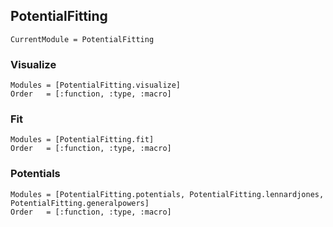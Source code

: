 ## PotentialFitting

```@meta
CurrentModule = PotentialFitting
```

### Visualize
```@autodocs
Modules = [PotentialFitting.visualize]
Order   = [:function, :type, :macro]
```

### Fit
```@autodocs
Modules = [PotentialFitting.fit]
Order   = [:function, :type, :macro]
```

### Potentials
```@autodocs
Modules = [PotentialFitting.potentials, PotentialFitting.lennardjones, PotentialFitting.generalpowers]
Order   = [:function, :type, :macro]
```
